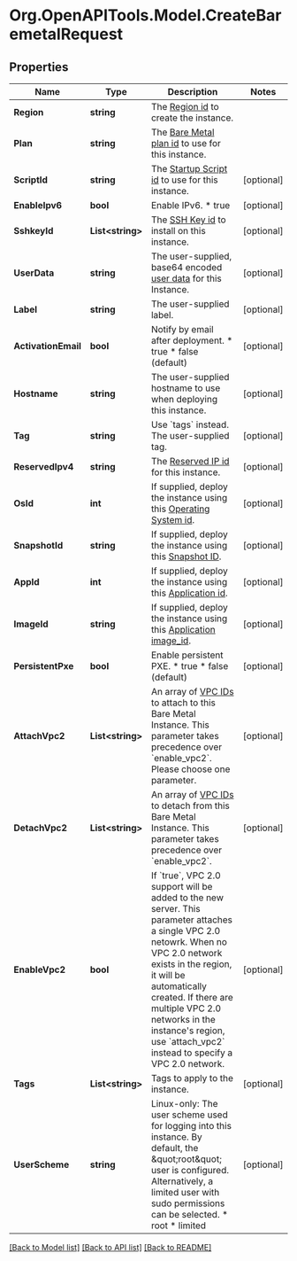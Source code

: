 # Org.OpenAPITools.Model.CreateBaremetalRequest

## Properties

Name | Type | Description | Notes
------------ | ------------- | ------------- | -------------
**Region** | **string** | The [Region id](#operation/list-regions) to create the instance. | 
**Plan** | **string** | The [Bare Metal plan id](#operation/list-metal-plans) to use for this instance. | 
**ScriptId** | **string** | The [Startup Script id](#operation/list-startup-scripts) to use for this instance. | [optional] 
**EnableIpv6** | **bool** | Enable IPv6.  * true | [optional] 
**SshkeyId** | **List&lt;string&gt;** | The [SSH Key id](#operation/list-ssh-keys) to install on this instance. | [optional] 
**UserData** | **string** | The user-supplied, base64 encoded [user data](https://www.vultr.com/docs/manage-instance-user-data-with-the-vultr-metadata-api/) for this Instance. | [optional] 
**Label** | **string** | The user-supplied label. | [optional] 
**ActivationEmail** | **bool** | Notify by email after deployment.  * true * false (default) | [optional] 
**Hostname** | **string** | The user-supplied hostname to use when deploying this instance. | [optional] 
**Tag** | **string** | Use &#x60;tags&#x60; instead. The user-supplied tag. | [optional] 
**ReservedIpv4** | **string** | The [Reserved IP id](#operation/list-reserved-ips) for this instance. | [optional] 
**OsId** | **int** | If supplied, deploy the instance using this [Operating System id](#operation/list-os). | [optional] 
**SnapshotId** | **string** | If supplied, deploy the instance using this [Snapshot ID](#operation/list-snapshots). | [optional] 
**AppId** | **int** | If supplied, deploy the instance using this [Application id](#operation/list-applications). | [optional] 
**ImageId** | **string** | If supplied, deploy the instance using this [Application image_id](#operation/list-applications). | [optional] 
**PersistentPxe** | **bool** | Enable persistent PXE.  * true * false (default) | [optional] 
**AttachVpc2** | **List&lt;string&gt;** | An array of [VPC IDs](#operation/list-vpc2) to attach to this Bare Metal Instance. This parameter takes precedence over &#x60;enable_vpc2&#x60;. Please choose one parameter. | [optional] 
**DetachVpc2** | **List&lt;string&gt;** | An array of [VPC IDs](#operation/list-vpc2) to detach from this Bare Metal Instance. This parameter takes precedence over &#x60;enable_vpc2&#x60;. | [optional] 
**EnableVpc2** | **bool** | If &#x60;true&#x60;, VPC 2.0 support will be added to the new server.  This parameter attaches a single VPC 2.0 netowrk. When no VPC 2.0 network exists in the region, it will be automatically created.  If there are multiple VPC 2.0 networks in the instance&#39;s region, use &#x60;attach_vpc2&#x60; instead to specify a VPC 2.0 network. | [optional] 
**Tags** | **List&lt;string&gt;** | Tags to apply to the instance. | [optional] 
**UserScheme** | **string** | Linux-only: The user scheme used for logging into this instance. By default, the \&quot;root\&quot; user is configured. Alternatively, a limited user with sudo permissions can be selected.  * root * limited | [optional] 

[[Back to Model list]](../README.md#documentation-for-models) [[Back to API list]](../README.md#documentation-for-api-endpoints) [[Back to README]](../README.md)

